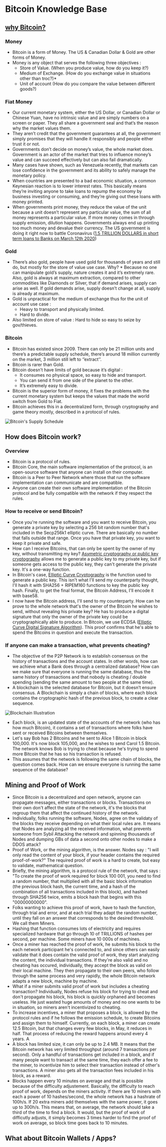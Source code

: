 # Bitcoin Knowledge Base

## [why Bitcoin?](https://medium.com/@wiz/why-bitcoin-359ada12629e)

### Money
* Bitcoin is a form of Money. The US & Canadian Dollar & Gold are other forms of Money.
* Money is any object that serves the following three objectives :
  * Store of Value. (When you produce value, how do you keep it?)
  * Medium of Exchange. (How do you exchange value in situations other than troc?)*
  * Unit of account (How do you compare the value between different goods?)
  
### Fiat Money
* Our current monetary system, either the US Dollar, or Canadian Dollar or Chinese Yuan, have no intrinsic value and are simply numbers on a screen or paper. They all share a government seal and that’s the reason why the market values them.
* They aren’t credit that the government guarantees at all, the government simply promises that they will handle it responsibly and people either trust it or not.
* Governments don’t decide on money’s value, the whole market does. Government is an actor of the market that tries to influence money’s value and can succeed effectively but can also fail dramatically. 
* Many cases have shown, such as Venezuela recently, that markets can lose confidence in the government and its ability to safely manage the monetary policy. 
* When countries are presented to a bad economic situation, a common Keynesian reaction is to lower interest rates. This basically means they’re inviting anyone to take loans to repump the economy by business investing or consuming, and they’re giving out these loans with money printed.
* When governments print money, they reduce the value of the unit because a unit doesn’t represent any particular value, the sum of all money represents a particular value. If more money comes in through supply emission, dilution happens.
Governments always end up printing too much money and devalue their currency. The US government is doing it right now to battle Coronavirus ([1.5 TRILLION DOLLARS in short term loans to Banks on March 12th 2020](https://www.bloomberg.com/news/articles/2020-03-12/n-y-fed-to-conduct-purchases-across-range-of-maturities-k7ozy3u5?srnd=premium-canada))

### Gold
* There’s also gold, people have used gold for thousands of years and still do, but mostly for the store of value use case. Why? * Because no one can manipulate gold’s supply, nature creates it and it’s extremely rare. Also, gold is always at maximum extraction, compared to other commodities like Diamonds or Silver, that if demand arises, supply can arise as well. If gold demands arise, supply doesn’t change at all, supply is already at maximum.
* Gold is unpractical for the medium of exchange thus for the unit of account use case :
  * Heavy to transport and physically limited. 
  * Hard to divide. 
* Also limited on store of value : Hard to hide so easy to seize by gov/thieves.

### Bitcoin
* Bitcoin has existed since 2009. There can only be 21 million units and there’s a predictable supply schedule, there’s around 18 million currently on the market, 3 million still left to ‘’extract’’. 
* Bitcoin is rarer than Gold. 
* Bitcoin doesn’t have limits of gold because it’s digital :
  * It consumes no physical space, so easy to hide and transport.
  * You can send it from one side of the planet to the other.
  * It’s extremely easy to divide.
* Bitcoin is the superior form of money, it fixes the problems with the current monetary system but keeps the values that made the world switch from Gold to Fiat.
* Bitcoin achieves this in a decentralized form, through cryptography and game theory mostly, described in a protocol of rules.

![Bitcoin's Supply Schedule](/wiki/images/supply.png)

## How does Bitcoin work?

### Overview
* Bitcoin is a protocol of rules.
* Bitcoin Core, the main software implementation of the protocol, is an open-source software that anyone can install on their computer.
* Bitcoin is a Peer to Peer Network where those that run the software implementation can communicate and are compatible.
* Anyone can create their own software implementation of the Bitcoin protocol and be fully compatible with the network if they respect the rules.

### How to receive or send Bitcoin?
* Once you're running the software and you want to receive Bitcoin, you generate a private key by selecting a 256 bit random number that's included in the Secp256k1 elliptic curve. There are basically no number that falls outside that range. Once you have that private key, you want to keep it private and safe. 
* How can I receive Bitcoins, that can only be spent by the owner of my key, without transmitting my key? [Asymetric cryptography  or public key cryptography](https://en.wikipedia.org/wiki/Public-key_cryptography) allows me to generate a public key to my private key, but if someone gets access to the public key, they can't generate the private key. It's a one-way function.
* In Bitcoin's case, [Elliptic Curve Cryptography](https://gitpitch.com/tari-labs/tari-university/master?p=/src/cryptography/crypto-1#/) is the function used to generate a public key. This isn't what I'll send my counterparty thought, I'll hash it with SHA256 + RIPEM160 functions to key the public key hash. Finally, to get the final format, the Bitcoin Address, I'll encode it with base58.
* I now have the Bitcoin address, I'll send to my counterparty. How can he prove to the whole network that's the owner of the Bitcoin he wishes to send, without revealing his private key? He has to produce a digital signature that only the owner of the private key could be cryptographically able to produce. In Bitcoin, we use ECDSA ([Elliptic Curve Digital Signature Algorithm](https://en.wikipedia.org/wiki/Elliptic_Curve_Digital_Signature_Algorithm)). This proof confirms that he's able to spend the Bitcoins in question and execute the transaction. 

### If anyone can make a transaction, what prevents cheating?
* The objective of the P2P Network is to establish consensus on the history of transactions and the account states. In other words, how can we achieve what a Bank does through a centralized database? How can we make sure that everyone is running the same database, thus the same history of transactions and that nobody is cheating / double spending (sending the same amount to two people at the same time).
* A blockchain is the selected database for Bitcoin, but it doesn’t ensure consensus. A Blockchain is simply a chain of blocks, where each block contains the cryptographic hash of the previous block, to create a clear sequence.

![Blockchain Illustration](/wiki/images/blockchain.png)

* Each block, is an updated state of the accounts of the network (who has how much Bitcoin), it contains a set of transactions where folks have sent or received Bitcoins between themselves.
* Let's say Bob has 2 Bitcoins and he sent to Alice 1 Bitcoin in block 100,000. It's now block 105,000, and he wishes to send Carol 1.5 Bitcoin. The network knows Bob is trying to cheat because he's trying to spend more Bitcoin that he has so his transaction is refused. 
* This assumes that the network is following the same chain of blocks, the question comes back. How can we ensure everyone is running the same sequence of the database?

## Mining and Proof of Work
* Since Bitcoin is a decentralized and open network, anyone can propagate messages, either transactions or blocks. Transactions on their own don't affect the state of the network, it's the blocks that regroup them that affect the continued history of the network.
* Individually, folks running the software, Nodes, agree on the validaty of the blocks they receive depending on what their local rules are. It means that Nodes are analyzing all the received information, what prevents someone from Sybil Attacking the network and spinning thousands of Nodes and dumping GBs of data a second onto other nodes to make a DDOS attack?
* Proof of Work, or the mining algorithm, is the answer. Nodes say : "I will only read the content of your block, if your header contains the required proof-of-work?" The required proof of work is a hard to create, but easy to validate, mathematical question. 
* Briefly, the mining algorithm, is a protocol rule of the network, that says : "To create the proof of work required for block 100 001, you need to find a random number, that multiplied with all the basic block information (the previous block hash, the current time, and a hash of the combination of all transactions included in this block), and hashed through SHA256 twice, emits a block hash that begins with this "00000000000".
* Folks wanting to achieve this proof of work, have to hash the function, through trial and error, and at each trial they adapt the random number, until they fall on an answer that corresponds to the desired threshold. We call them Miners.
* Hashing that function consumes lots of electricity and requires specialized hardware that go through 10 of TRILLIONS of hashes per second, per machine. Some miners have 10 000s of machines. 
* Once a miner has reached the proof of work, he submits his block to the each network participant he's connected to, and since others can easily validate that it does contain the valid proof of work, they start analyzing the content, the individual transactions. If they're also valid and no cheating has occured, individually, they accept the block as valid on their local machine. They then propagate to their own peers, who follow through the same process and very rapidly, the whole Bitcoin network adapts a new block, machine by machine. 
* What if a miner submits valid proof of work but includes a cheating transaction? Individually, Nodes refuse his block for trying to cheat and don't propagate his block, his block is quickly orphaned and becomes useless. He just wasted huge amounts of money and no one wants to be in situation, so miners aren't incentivized to cheating. 
* To increase incentives, a miner that proposes a block, is allowed by the protocol rules and if he follows the emission schedule, to create Bitcoins and assign them to himself. Currently, on each block, a miner can create 12.5 Bitcoin, but that changes every few blocks, in May, it reduces in half. That process of reducing the reward happens around every 4 years. A 
* A block has limited size, it can only be up to 2.4 MB. It means that the Bitcoin network has very limited throughput (around 7 transactions per second). Only a handful of transactions get included in a block, and if many people want to transact at the same time, they each offer a fee to the miner, to incentivize him to select their transaction instead of other's transactions. A miner also gets all the transaction fees included in his block, as a reward.
* Blocks happen every 10 minutes on average and that is possible because of the difficulty adjustement. Basically, the difficulty to reach proof of work, depends on the miners activity. If there are 10 miners with each a power of 10 hashes/second, the whole network has a hashrate of 100h/s. If 20 extra miners add themselves with the same power, it goes up to 300h/s. This means that, on average, the network should take a third of the time to find a block. It would, but the proof of work of difficutly adjusts, it simply becomes 3 times harder to find the proof of work on average, so block time goes back to 10 minutes.

## What about Bitcoin Wallets / Apps?


